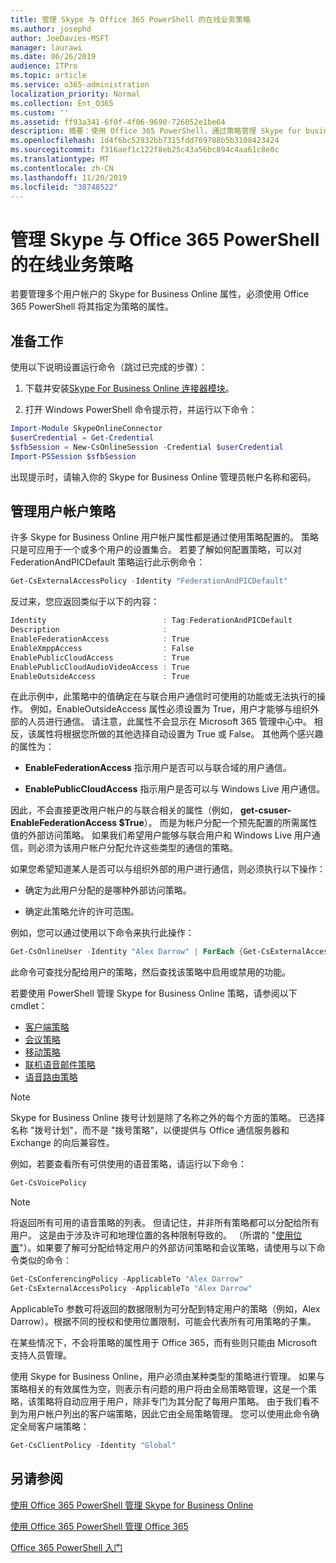 ```yaml
---
title: 管理 Skype 与 Office 365 PowerShell 的在线业务策略
ms.author: josephd
author: JoeDavies-MSFT
manager: laurawi
ms.date: 06/26/2019
audience: ITPro
ms.topic: article
ms.service: o365-administration
localization_priority: Normal
ms.collection: Ent_O365
ms.custom: ''
ms.assetid: ff93a341-6f0f-4f06-9690-726052e1be64
description: 摘要：使用 Office 365 PowerShell，通过策略管理 Skype for business Online 用户帐户属性。
ms.openlocfilehash: 1d4f6bc52932bb7315fdd769788b5b3108423424
ms.sourcegitcommit: f316aef1c122f8eb25c43a56bc894c4aa61c8e0c
ms.translationtype: MT
ms.contentlocale: zh-CN
ms.lasthandoff: 11/20/2019
ms.locfileid: "38748522"
---
```

# <a name="manage-skype-for-business-online-policies-with-office-365-powershell"></a>管理 Skype 与 Office 365 PowerShell 的在线业务策略

若要管理多个用户帐户的 Skype for Business Online 属性，必须使用 Office 365 PowerShell 将其指定为策略的属性。
  
## <a name="before-you-begin"></a>准备工作

使用以下说明设置运行命令（跳过已完成的步骤）：
  
1. 下载并安装[Skype For Business Online 连接器模块](https://www.microsoft.com/download/details.aspx?id=39366)。
    
2. 打开 Windows PowerShell 命令提示符，并运行以下命令： 
    
```powershell
Import-Module SkypeOnlineConnector
$userCredential = Get-Credential
$sfbSession = New-CsOnlineSession -Credential $userCredential
Import-PSSession $sfbSession
  ```

出现提示时，请输入你的 Skype for Business Online 管理员帐户名称和密码。
    
## <a name="manage-user-account-policies"></a>管理用户帐户策略

许多 Skype for Business Online 用户帐户属性都是通过使用策略配置的。 策略只是可应用于一个或多个用户的设置集合。 若要了解如何配置策略，可以对 FederationAndPICDefault 策略运行此示例命令：
  
```powershell
Get-CsExternalAccessPolicy -Identity "FederationAndPICDefault"
```

反过来，您应返回类似于以下的内容：
  
```powershell
Identity                          : Tag:FederationAndPICDefault
Description                       :
EnableFederationAccess            : True
EnableXmppAccess                  : False
EnablePublicCloudAccess           : True
EnablePublicCloudAudioVideoAccess : True
EnableOutsideAccess               : True
```

在此示例中，此策略中的值确定在与联合用户通信时可使用的功能或无法执行的操作。 例如，EnableOutsideAccess 属性必须设置为 True，用户才能够与组织外部的人员进行通信。 请注意，此属性不会显示在 Microsoft 365 管理中心中。 相反，该属性将根据您所做的其他选择自动设置为 True 或 False。 其他两个感兴趣的属性为：
  
- **EnableFederationAccess** 指示用户是否可以与联合域的用户通信。
    
- **EnablePublicCloudAccess** 指示用户是否可以与 Windows Live 用户通信。
    
因此，不会直接更改用户帐户的与联合相关的属性（例如， **get-csuser-EnableFederationAccess $True**）。 而是为帐户分配一个预先配置的所需属性值的外部访问策略。 如果我们希望用户能够与联合用户和 Windows Live 用户通信，则必须为该用户帐户分配允许这些类型的通信的策略。
  
如果您希望知道某人是否可以与组织外部的用户进行通信，则必须执行以下操作：
  
- 确定为此用户分配的是哪种外部访问策略。
    
- 确定此策略允许的许可范围。
    
例如，您可以通过使用以下命令来执行此操作：
  
```powershell
Get-CsOnlineUser -Identity "Alex Darrow" | ForEach {Get-CsExternalAccessPolicy -Identity $_.ExternalAccessPolicy}
```

此命令可查找分配给用户的策略，然后查找该策略中启用或禁用的功能。
  
若要使用 PowerShell 管理 Skype for Business Online 策略，请参阅以下 cmdlet：

- [客户端策略](https://docs.microsoft.com/previous-versions//mt228132(v=technet.10)#client-policy-cmdlets)
- [会议策略](https://docs.microsoft.com/previous-versions//mt228132(v=technet.10)#conferencing-policy-cmdlets)
- [移动策略](https://docs.microsoft.com/previous-versions//mt228132(v=technet.10)#mobile-policy-cmdlets)
- [联机语音邮件策略](https://docs.microsoft.com/previous-versions//mt228132(v=technet.10)#online-voicemail-policy-cmdlets)
- [语音路由策略](https://docs.microsoft.com/previous-versions//mt228132(v=technet.10)#voice-routing-policy-cmdlets)


> [!NOTE]
> Skype for Business Online 拨号计划是除了名称之外的每个方面的策略。 已选择名称 "拨号计划"，而不是 "拨号策略"，以便提供与 Office 通信服务器和 Exchange 的向后兼容性。 
  
例如，若要查看所有可供使用的语音策略，请运行以下命令：
  
```powershell
Get-CsVoicePolicy
```

> [!NOTE]
> 将返回所有可用的语音策略的列表。 但请记住，并非所有策略都可以分配给所有用户。 这是由于涉及许可和地理位置的各种限制导致的。 （所谓的 "[使用位置](https://msdn.microsoft.com/library/azure/dn194136.aspx)"）。如果要了解可分配给特定用户的外部访问策略和会议策略，请使用与以下命令类似的命令： 

```powershell
Get-CsConferencingPolicy -ApplicableTo "Alex Darrow"
Get-CsExternalAccessPolicy -ApplicableTo "Alex Darrow"
```

ApplicableTo 参数可将返回的数据限制为可分配到特定用户的策略（例如，Alex Darrow）。根据不同的授权和使用位置限制，可能会代表所有可用策略的子集。 
  
在某些情况下，不会将策略的属性用于 Office 365，而有些则只能由 Microsoft 支持人员管理。 
  
使用 Skype for Business Online，用户必须由某种类型的策略进行管理。 如果与策略相关的有效属性为空，则表示有问题的用户将由全局策略管理，这是一个策略，该策略将自动应用于用户，除非专门为其分配了每用户策略。 由于我们看不到为用户帐户列出的客户端策略，因此它由全局策略管理。 您可以使用此命令确定全局客户端策略：
  
```powershell
Get-CsClientPolicy -Identity "Global"
```

## <a name="see-also"></a>另请参阅

[使用 Office 365 PowerShell 管理 Skype for Business Online](manage-skype-for-business-online-with-office-365-powershell.md)
  
[使用 Office 365 PowerShell 管理 Office 365](manage-office-365-with-office-365-powershell.md)
  
[Office 365 PowerShell 入门](getting-started-with-office-365-powershell.md)

